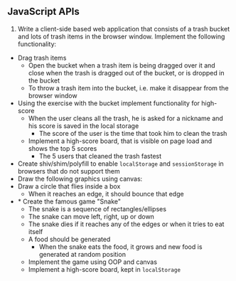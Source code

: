 ## JavaScript APIs

1. Write a client-side based web application that consists of a trash bucket and lots of trash items in the browser window. Implement the following functionality:
  * Drag trash items
	* Open the bucket when a trash item is being dragged over it and close when the trash is dragged out of the bucket, or is dropped in the bucket
	* To throw a trash item into the bucket, i.e. make it disappear from the browser window
* Using the exercise with the bucket implement functionality for high-score
	* When the user cleans all the trash, he is asked for a nickname and his score is saved in the local storage
		* The score of the user is the time that took him to clean the trash
	* Implement a high-score board, that is visible on page load and shows the top 5 scores 
		* The 5 users that cleaned the trash fastest
* Create shiv/shim/polyfill to enable `localStorage` and `sessionStorage` in browsers that do not support them
* Draw the following graphics using canvas:
* Draw a circle that flies inside a box
	* When it reaches an edge, it should bounce that edge
* \* Create the famous game "Snake"
	* The snake is a sequence of rectangles/ellipses
	* The snake can move left, right, up or down
	* The snake dies if it reaches any of the edges or when it tries to eat itself
	* A food should be generated
		* When the snake eats the food, it grows and new food is generated at random position
	* Implement the game using OOP and canvas
	* Implement a high-score board, kept in `localStorage`
